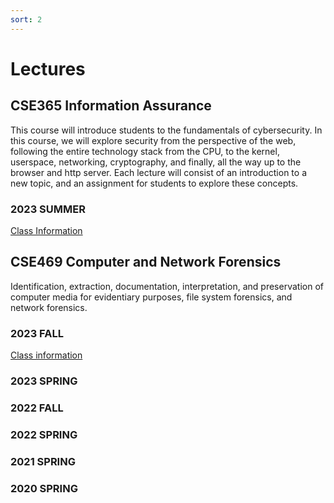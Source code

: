 ```yaml
---
sort: 2
---
```


# Lectures


## CSE365 Information Assurance
This course will introduce students to the fundamentals of cybersecurity.
In this course, we will explore security from the perspective of the web, following the entire technology stack from the CPU, to the kernel, userspace, networking, cryptography, and finally, all the way up to the browser and http server. Each lecture will consist of an introduction to a new topic, and an assignment for students to explore these concepts.

### 2023 SUMMER
<a href="https://catalog.apps.asu.edu/catalog/classes/classlist?campusOrOnlineSelection=A&catalogNbr=469&honors=F&promod=F&searchType=all&subject=CSE&term=2237#detailsOpen=90637-123516" target="_blank"> Class Information </a>

## CSE469 Computer and Network Forensics
Identification, extraction, documentation, interpretation, and preservation of computer media for evidentiary purposes, file system forensics, and network forensics.

### 2023 FALL
<a href="https://catalog.apps.asu.edu/catalog/classes/classlist?campusOrOnlineSelection=A&catalogNbr=469&honors=F&promod=F&searchType=all&subject=CSE&term=2237#detailsOpen=90637-123516" target="_blank"> Class information </a>

### 2023 SPRING

### 2022 FALL

### 2022 SPRING

### 2021 SPRING

### 2020 SPRING
